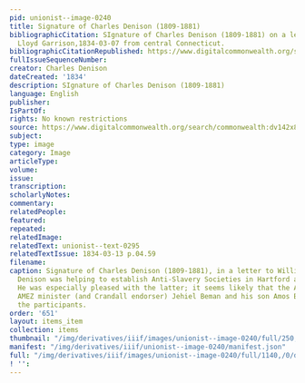 ```yaml
---
pid: unionist--image-0240
title: Signature of Charles Denison (1809-1881)
bibliographicCitation: SIgnature of Charles Denison (1809-1881) on a letter to William
  Lloyd Garrison,1834-03-07 from central Connecticut.
bibliographicCitationRepublished: https://www.digitalcommonwealth.org/search/commonwealth:dv142x87k
fullIssueSequenceNumber: 
creator: Charles Denison
dateCreated: '1834'
description: SIgnature of Charles Denison (1809-1881)
language: English
publisher: 
IsPartOf: 
rights: No known restrictions
source: https://www.digitalcommonwealth.org/search/commonwealth:dv142x87k
subject: 
type: image
category: Image
articleType: 
volume: 
issue: 
transcription: 
scholarlyNotes: 
commentary: 
relatedPeople: 
featured: 
repeated: 
relatedImage: 
relatedText: unionist--text-0295
relatedTextIssue: 1834-03-13 p.04.59
filename: 
caption: Signature of Charles Denison (1809-1881), in a letter to William Lloyd Garrison.
  Denison was helping to establish Anti-Slavery Societies in Hartford and Middletown.
  He was especially pleased with the latter; it seems likely that the African-American
  AMEZ minister (and Crandall endorser) Jehiel Beman and his son Amos Beman were among
  the participants.
order: '651'
layout: items_item
collection: items
thumbnail: "/img/derivatives/iiif/images/unionist--image-0240/full/250,/0/default.jpg"
manifest: "/img/derivatives/iiif/unionist--image-0240/manifest.json"
full: "/img/derivatives/iiif/images/unionist--image-0240/full/1140,/0/default.jpg"
! '': 
---
```

